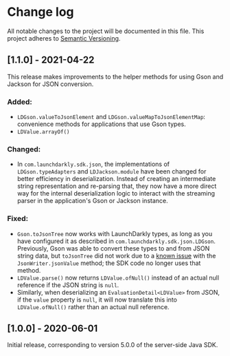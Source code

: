 # Change log

All notable changes to the project will be documented in this file. This project adheres to [Semantic Versioning](http://semver.org).

## [1.1.0] - 2021-04-22
This release makes improvements to the helper methods for using Gson and Jackson for JSON conversion.

### Added:
- `LDGson.valueToJsonElement` and `LDGson.valueMapToJsonElementMap`: convenience methods for applications that use Gson types.
- `LDValue.arrayOf()`

### Changed:
- In `com.launchdarkly.sdk.json`, the implementations of `LDGson.typeAdapters` and `LDJackson.module` have been changed for better efficiency in deserialization. Instead of creating an intermediate string representation and re-parsing that, they now have a more direct way for the internal deserialization logic to interact with the streaming parser in the application&#39;s Gson or Jackson instance.

### Fixed:
- `Gson.toJsonTree` now works with LaunchDarkly types, as long as you have configured it as described in `com.launchdarkly.sdk.json.LDGson`. Previously, Gson was able to convert these types to and from JSON string data, but `toJsonTree` did not work due to a [known issue](https://github.com/google/gson/issues/1289) with the `JsonWriter.jsonValue` method; the SDK code no longer uses that method.
- `LDValue.parse()` now returns `LDValue.ofNull()` instead of an actual null reference if the JSON string is `null`.
- Similarly, when deserializing an `EvaluationDetail<LDValue>` from JSON, if the `value` property is `null`, it will now translate this into `LDValue.ofNull()` rather than an actual null reference.

## [1.0.0] - 2020-06-01
Initial release, corresponding to version 5.0.0 of the server-side Java SDK.
